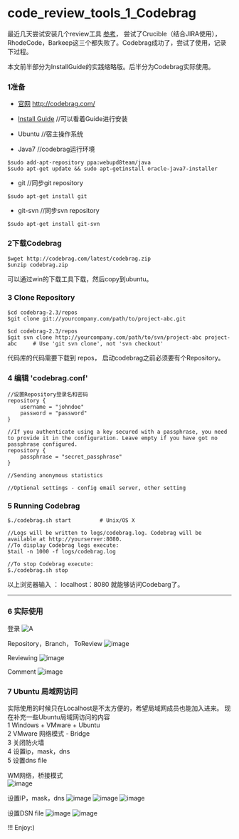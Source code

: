 # code_review_tools_1_Codebrag

最近几天尝试安装几个review工具 [参考](http://note.youdao.com/)， 尝试了Crucible（结合JIRA使用），RhodeCode，Barkeep这三个都失败了。Codebrag成功了，尝试了使用，记录下过程。

本文前半部分为InstallGuide的实践缩略版。后半分为Codebrag实际使用。


### 1准备  
- [官网](http://codebrag.com/)  http://codebrag.com/

- [Install Guide](http://codebrag.com/)  //可以看着Guide进行安装

- Ubuntu //宿主操作系统

- Java7 //codebrag运行环境  

```
$sudo add-apt-repository ppa:webupd8team/java  
$sudo apt-get update && sudo apt-getinstall oracle-java7-installer
```


- git  //同步git repository    

```
$sudo apt-get install git
```


- git-svn //同步svn repository  
```
$sudo apt-get install git-svn
```

### 2下载Codebrag

```
$wget http://codebrag.com/latest/codebrag.zip  
$unzip codebrag.zip
```
可以通过win的下载工具下载，然后copy到ubuntu。

### 3 Clone Repository

```
$cd codebrag-2.3/repos
$git clone git://yourcompany.com/path/to/project-abc.git
```

```
$cd codebrag-2.3/repos
$git svn clone http://yourcompany.com/path/to/svn/project-abc project-abc     # Use 'git svn clone', not 'svn checkout'
```
代码库的代码需要下载到 repos， 启动codebrag之前必须要有个Repository。

### 4 编辑 'codebrag.conf'

```
//设置Repository登录名和密码
repository {
    username = "johndoe"
    password = "password"
}

//If you authenticate using a key secured with a passphrase, you need to provide it in the configuration. Leave empty if you have got no passphrase configured.
repository {
    passphrase = "secret_passphrase"
}

//Sending anonymous statistics

//Optional settings - config email server, other setting

```

### 5 Running Codebrag

```
$./codebrag.sh start         # Unix/OS X

//Logs will be written to logs/codebrag.log. Codebrag will be available at http://yourserver:8080.
//To display Codebrag logs execute:
$tail -n 1000 -f logs/codebrag.log

//To stop Codebrag execute:
$./codebrag.sh stop
```

以上浏览器输入 ： localhost：8080 就能够访问Codebarg了。



---



### 6 实际使用
登录
![A](https://github.com/iAmeng/code_review_tools_1_Codebrag/blob/master/images/codebrag_a.png?raw=true)

Repository，Branch， ToReview
![image](https://github.com/iAmeng/code_review_tools_1_Codebrag/blob/master/images/codebrag_b.png?raw=true)

Reviewing
![image](https://github.com/iAmeng/code_review_tools_1_Codebrag/blob/master/images/codebrag_c.png?raw=true)

Comment
![image](https://github.com/iAmeng/code_review_tools_1_Codebrag/blob/master/images/codebrag_d.png?raw=true)

### 7 Ubuntu 局域网访问
实际使用的时候只在Localhost是不太方便的，希望局域网成员也能加入进来。
现在补充一些Ubuntu局域网访问的内容  
1 Windows + VMware + Ubuntu  
2 VMware 网络模式 - Bridge  
3 关闭防火墙  
4 设置ip，mask，dns  
5 设置dns file  

WM网络，桥接模式  
![image](https://github.com/iAmeng/code_review_tools_1_Codebrag/blob/master/images/vm_a.png?raw=true)

设置IP，mask，dns
![image](https://github.com/iAmeng/code_review_tools_1_Codebrag/blob/master/images/vm_b.png?raw=true)
![image](https://github.com/iAmeng/code_review_tools_1_Codebrag/blob/master/images/vm_c.png?raw=true)
![image](https://github.com/iAmeng/code_review_tools_1_Codebrag/blob/master/images/vm_d.png?raw=true)

设置DSN file
![image](https://github.com/iAmeng/code_review_tools_1_Codebrag/blob/master/images/vm_e.png?raw=true)
![image](https://github.com/iAmeng/code_review_tools_1_Codebrag/blob/master/images/vm_f.png?raw=true)

!!! Enjoy:)
